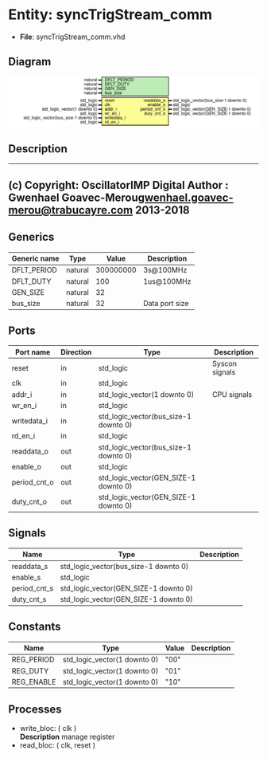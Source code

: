 # Entity: syncTrigStream_comm

- **File**: syncTrigStream_comm.vhd
## Diagram

![Diagram](syncTrigStream_comm.svg "Diagram")
## Description

-------------------------------------------------------------------------
 (c) Copyright: OscillatorIMP Digital
 Author : Gwenhael Goavec-Merou<gwenhael.goavec-merou@trabucayre.com>
 2013-2018
-------------------------------------------------------------------------
## Generics

| Generic name | Type    | Value     | Description     |
| ------------ | ------- | --------- | --------------- |
| DFLT_PERIOD  | natural | 300000000 |  3s@100MHz      |
| DFLT_DUTY    | natural | 100       |  1us@100MHz     |
| GEN_SIZE     | natural | 32        |                 |
| bus_size     | natural | 32        |  Data port size |
## Ports

| Port name    | Direction | Type                                  | Description    |
| ------------ | --------- | ------------------------------------- | -------------- |
| reset        | in        | std_logic                             | Syscon signals |
| clk          | in        | std_logic                             |                |
| addr_i       | in        | std_logic_vector(1 downto 0)          | CPU signals    |
| wr_en_i      | in        | std_logic                             |                |
| writedata_i  | in        | std_logic_vector(bus_size-1 downto 0) |                |
| rd_en_i      | in        | std_logic                             |                |
| readdata_o   | out       | std_logic_vector(bus_size-1 downto 0) |                |
| enable_o     | out       | std_logic                             |                |
| period_cnt_o | out       | std_logic_vector(GEN_SIZE-1 downto 0) |                |
| duty_cnt_o   | out       | std_logic_vector(GEN_SIZE-1 downto 0) |                |
## Signals

| Name         | Type                                  | Description |
| ------------ | ------------------------------------- | ----------- |
| readdata_s   | std_logic_vector(bus_size-1 downto 0) |             |
| enable_s     | std_logic                             |             |
| period_cnt_s | std_logic_vector(GEN_SIZE-1 downto 0) |             |
| duty_cnt_s   | std_logic_vector(GEN_SIZE-1 downto 0) |             |
## Constants

| Name       | Type                         | Value | Description |
| ---------- | ---------------------------- | ----- | ----------- |
| REG_PERIOD | std_logic_vector(1 downto 0) | "00"  |             |
| REG_DUTY   | std_logic_vector(1 downto 0) | "01"  |             |
| REG_ENABLE | std_logic_vector(1 downto 0) | "10"  |             |
## Processes
- write_bloc: ( clk )
</br>**Description**
 manage register 
- read_bloc: ( clk, reset )
